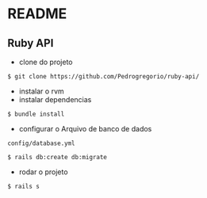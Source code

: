 # README

## Ruby API

* clone do projeto
```git 
$ git clone https://github.com/Pedrogregorio/ruby-api/
```

* instalar o rvm
* instalar dependencias
```git
$ bundle install
```
* configurar o Arquivo de banco de dados
```
config/database.yml

$ rails db:create db:migrate
```
* rodar o projeto
```git
$ rails s
```
